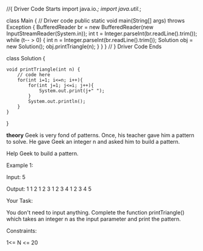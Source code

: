 //{ Driver Code Starts
import java.io.*;
import java.util.*;

class Main {
    // Driver code
    public static void main(String[] args) throws Exception {
        BufferedReader br =
            new BufferedReader(new InputStreamReader(System.in));
        int t = Integer.parseInt(br.readLine().trim());
        while (t-- > 0) {
            int n = Integer.parseInt(br.readLine().trim());
            Solution obj = new Solution();
            obj.printTriangle(n);
        }
    }
}
// } Driver Code Ends


class Solution {

    void printTriangle(int n) {
        // code here
        for(int i=1; i<=n; i++){
            for(int j=1; j<=i; j++){
                System.out.print(j+" ");
            }
            System.out.println();
        }
    }
}



**theory**
Geek is very fond of patterns. Once, his teacher gave him a  pattern to solve. He gave Geek an integer n and asked him to build a pattern.

Help Geek to build a pattern.

 

Example 1:

Input: 5

Output:
1
1 2 
1 2 3 
1 2 3 4 
1 2 3 4 5

 

Your Task:

You don't need to input anything. Complete the function printTriangle() which takes  an integer n  as the input parameter and print the pattern.

Constraints:

1<= N <= 20
